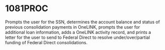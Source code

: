 # 1081PROC
Prompts the user for the SSN, determines the account balance and status of previous consolidation payments in OneLINK, prompts the user for additional loan information, adds a OneLINK activity record, and prints a letter for the user to send to Federal Direct to resolve under/over/partial funding of Federal Direct consolidations.
